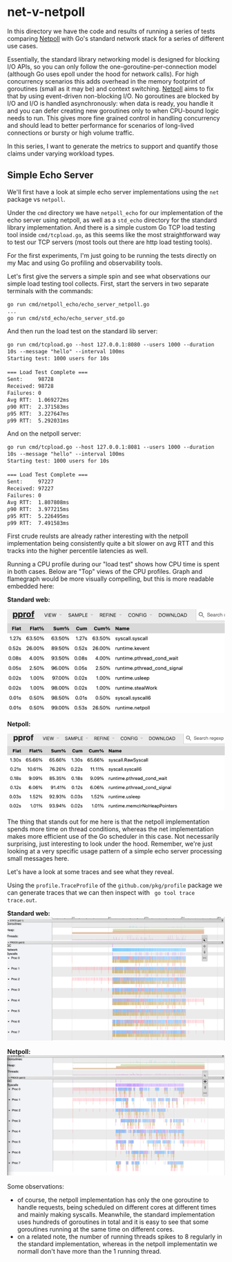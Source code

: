 # net-v-netpoll

In this directory we have the code and results of running a series of tests comparing [Netpoll](https://github.com/cloudwego/netpoll) with Go's standard network stack for a series of different use cases.

Essentially, the standard library networking model is designed for blocking I/O APIs, so you can only follow the one-goroutine-per-connection model (although Go uses epoll under the hood for network calls). For high concurrency scenarios this adds overhead in the memory footprint of goroutines (small as it may be) and context switching. [Netpoll](https://github.com/cloudwego/netpoll) aims to fix that by using event-driven non-blocking I/O. No goroutines are blocked by I/O and I/O is handled asynchronously: when data is ready, you handle it and you can defer creating new goroutines only to when CPU-bound logic needs to run. This gives more fine grained control in handling concurrency and should lead to better performance for scenarios of long-lived connections or bursty or high volume traffic.

In this series, I want to generate the metrics to support and quantify those claims under varying workload types.

## Simple Echo Server

We'll first have a look at simple echo server implementations using the `net` package vs `netpoll`.

Under the `cmd` directory we have `netpoll_echo` for our implementation of the echo server using netpoll, as well as a `std_echo` directory for the standard library implementation. And there is a simple custom Go TCP load testing tool inside `cmd/tcpload.go`, as this seems like the most straightforward way to test our TCP servers (most tools out there are http load testing tools).

For the first experiments, I'm just going to be running the tests directly on my Mac and using Go profiling and observability tools.

Let's first give the servers a simple spin and see what observations our simple load testing tool collects. First, start the servers in two separate terminals with the commands:

```
go run cmd/netpoll_echo/echo_server_netpoll.go
...
go run cmd/std_echo/echo_server_std.go
```

And then run the load test on the standard lib server:

```
go run cmd/tcpload.go --host 127.0.0.1:8080 --users 1000 --duration 10s --message "hello" --interval 100ms
Starting test: 1000 users for 10s

=== Load Test Complete ===
Sent:     98728
Received: 98728
Failures: 0
Avg RTT:  1.069272ms
p90 RTT:  2.371583ms
p95 RTT:  3.227647ms
p99 RTT:  5.292031ms
```

And on the netpoll server:

```
go run cmd/tcpload.go --host 127.0.0.1:8081 --users 1000 --duration 10s --message "hello" --interval 100ms
Starting test: 1000 users for 10s

=== Load Test Complete ===
Sent:     97227
Received: 97227
Failures: 0
Avg RTT:  1.807808ms
p90 RTT:  3.977215ms
p95 RTT:  5.226495ms
p99 RTT:  7.491583ms
```

First crude reulsts are already rather interesting with the netpoll implementation being consistently quite a bit slower on avg RTT and this tracks into the higher percentile latencies as well.

Running a CPU profile during our "load test" shows how CPU time is spent in both cases. Below are "Top" views of the CPU profiles. Graph and flamegraph would be more visually compelling, but this is more readable embedded here:

**Standard web:**

![cpu_prof_net](assets/cpu_prof_net.png)

**Netpoll:**

![cpu_prof_netpoll](assets/cpu_prof_netpoll.png)

The thing that stands out for me here is that the netpoll implementation spends more time on thread conditions, whereas the net implementation makes more efficient use of the Go scheduler in this case. Not necessarily surprising, just interesting to look under the hood. Remember, we're just looking at a very specific usage pattern of a simple echo server processing small messages here.

Let's have a look at some traces and see what they reveal.

Using the `profile.TraceProfile` of the `github.com/pkg/profile` package we can generate traces that we can then inspect with ` go tool trace trace.out`.

**Standard web:**
![trace_net](assets/trace_net.png)

**Netpoll:**
![trace_netpoll](assets/trace_netpoll.png)

Some observations:

- of course, the netpoll implementation has only the one goroutine to handle requests, being scheduled on different cores at different times and mainly making syscalls. Meanwhile, the standard implementation uses hundreds of goroutines in total and it is easy to see that some goroutines running at the same time on different cores.
- on a related note, the number of running threads spikes to 8 regularly in the standard implementation, whereas in the netpoll implementatin we normall don't have more than the 1 running thread.
